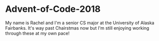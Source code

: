 # Advent-of-Code-2018

My name is Rachel and I'm a senior CS major at the University of Alaska Fairbanks. 
It's way past Chairstmas now but I'm still enjoying working through these at my own pace!



